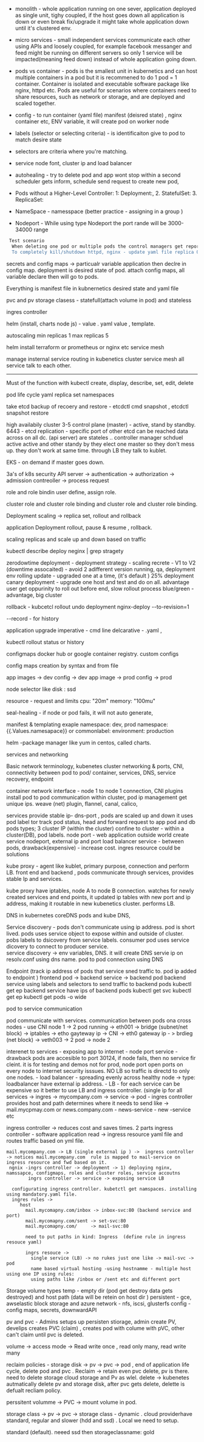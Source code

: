 
* monolith -  whole application running on one sever, application deployed as single unit, tighy coupled, if the host goes down all application is down or even break fix/upgrade it might take whole application down until it's clustered env.

* micro services -  small independent services communicate each other using APIs and loosely coupled, for example facebook messanger and feed might be running on different servers so only 1 service will be impacted(meaning feed down) instead of whole application going down.

* pods vs container -  pods is the smallest unit in kubernetics and can host multiple containers in a pod but it is recommened to do 1 pod = 1 container.  Container is isolated and executable software package like nginx, httpd etc. Pods are useful for scenarios where containers need to share resources, such as network or storage, and are deployed and scaled together.

* config - to run container (yaml file) manifest (deisred state) , nginx container etc, ENV variable, it will create pod on worker node

* labels (selector or selecting criteria) - is identificaiton give to pod to match desire state

* selectors are criteria where you're matching.
* service
    node font, cluster ip and load balancer 

* autohealing - try to delete pod and app wont stop within a second scheduler gets inform, schedule send request to create new pod,  


* Pods without a Higher-Level Controller:
  1: Deployment:, 2. StatefulSet: 3. ReplicaSet:

*  NameSpace - namesspace (better practice - assigning in a group )

* Nodeport - While using type Nodeport  the port rande will be 3000-34000 range


```bash
 Test scenario
  When deleting one pod or multiple pods the control managers get reported by kubelet running on worker node, then control manager send info to api server and request is sent to worker node and  it will spun up the pods mentioned on yaml file, no interruption on the service. you can keep checking the browser if it's apche or web servers.
  To completely kill/shutdown httpd, nginx - update yaml file replica 0 and apply, delete or kubectl cmd.
```



secrets and config maps ->  particualr variable application then declre in config map. 
                            deployment is desired state of pod. attach config maps, all variable declare then will go to pods. 

Everything is manifest file in kubnernetics desired state and yaml file


pvc and pv storage clasess - statefull(attach volume in pod) and stateless 


ingres controller

helm (install, charts node js) - value . yaml value , template. 

autoscaling
min replicas 1 max replicas 5 


helm install terraform or prometheus or nginx etc 
service mesh 


manage insternal service  routing in kubenetics cluster 
  service mesh all service talk to each other.




------------------------
Must of the function with kubectl create, display, describe, set, edit, delete

pod life cycle
yaml
replica set
namespaces


take etcd backup of recoery and restore - etcdctl cmd snapshot , etcdctl snapshot restore 


high availabily cluster
  3-5 control plane (master) - active, stand by standby. 6443 - etcd replication - specific port of other etcd can be reached data across on all dc. (api server) are stateles .. controller manager schduel active active and other standy by 
  they elect one master so they don't mess up. they don't work at same time. 
  through LB they talk to kublet. 



EKS - on demand if master goes down.


3a's of k8s security API server -> authentication -> authorization -> admission contreoller -> process request 


role and role bindin  user define, assign role. 

cluster role and cluster role binding  and cluster role and cluster role binding. 


Deployment
 scaling -> replica set, rollout and rollback 

application Deployment
  rollout, pause & resume , rollback.

scaling
  replicas and scale up and down based on traffic 

   kubectl describe deploy neginx | grep stragety 


  zerodowtime deployment - 
  deployment strategy - scaling 
    recrete - V1 to V2 (downtime assocaited) - avoid 2 adifferent version running, qa, deployment env
    rolling update - upgraded one at a time,  (it's default ) 25% deployment 
    canary deployment - upgrade one host and test and do on all.  advantage user get oppurinity to roll out before end, slow rollout process
    blue/green - advantage, big cluster 

rollback - kubcetcl rollout undo deployment nginx-deploy --to-revision=1

--record - for history


application upgrade
  imperative - cmd line
  delcarative  - .yaml , 

kubectl rollout status or history 



configmaps 
  docker hub or google container registry. 
  custom configs

config maps creation by syntax and from file

app images -> dev config -> dev
app image  -> prod config -> prod





node selector 
  like disk : ssd 

resource - request and limits
  cpu: "20m" memory: "100mu"


seal-healing - if node or pod fails, it will not auto generate, 



manifest & templating 
  exaple namespace: dev, prod
         namespace: {{.Values.namesapace}}  or commonlabel: environment: production


helm -package manager like yum in centos, called charts. 



services and networking

 Basic network terminology, kubenetes cluster networking & ports,  CNI, connectivity between pod to pod/ container, services, DNS, service recovery, endpoint



container network interface - node 1 to node 1 connection,  CNI plugins install
pod to pod communication within cluster, pod ip management get unique ips. 
  weave (net) plugin, flannel, canal, calico, 


services provide
 stable ip- dns-port , pods are scaled up and down
 it uses pod label tor track pod status, head and forward request to app pod and db pods
 types; 3
    cluster IP (within the cluster) confine to cluster - within a cluster(DB), pod labels.
    node port - web application outside world create service nodeport, external ip and port
    load balancer service - between pods, drawback(expensive) - increase cost. ingres resource could be solutions


 kube proxy - agent like kublet, primary purpose, connection and perform LB. front end and backend , pods communicate through services, provides stable Ip and services. 


  kube proxy have iptables, node A to node B connection.  watches for newly created services and end points, it updated ip tables with new port and ip address, making it routable in new kubenetics cluster. performs LB. 


  DNS in kubernetes
   coreDNS pods and kube DNS,   



Service discovery - pods don't communicate using ip address. pod is short lived. pods uses service object to expose within and outside of cluster. 
pobs labels to dsicovery from service labels.  consumer pod uses service dicovery to connect to producer service.  
  service discovery -> env variables, DNS.  it will create DNS servie ip on resolv.conf using dns name. pod to pod connection using DNS 

Endpoint  (track ip address of pods that service sned traffic to. pod ip added to endpoint )
  frontend pod -> backend service -> backend pod
  backend service using labels and selectors to send traffic to backend pods
  kubectl get ep
  backend service have ips of backend pods
  kubectl get svc
  kubectl get ep
  kubectl get pods -o wide 


pod to service communication

pod communicate with services. 
 communication between pods ona cross nodes - use CNI 
    node 1 -> 2 pod running -> eth001 -> bridge (subnet/net block) -> iptables -> etho gayteway ip -> CNI -> eth0 gateway ip - > brdieg (net block) -> veth003 -> 2 pod -> node 2


 interenet to services -
   exposing app to internet
     - node port service - drawback pods are accesible to port 30124, if node fails, then no service fir cleint. it is for testing and demos not for prod, node port open ports on every node to internet security isssues.  NO LB so traffic is directd to only one nodes. 
     - load balancer - spreading evenly across healthy node -> type: loadbalancer have external ip address. 
     - LB  - for each service can be expensive so it better to use LB and ingress controller. 
     (single ip for all services -> ingres -> mycompany.com -> service -> pod
        - ingres controller provides host and path determines where it needs to send
           like -> mail.mycpmay.com or news.company.com  - news-service - new -service  etc


   ingress  controller -> reduces cost and saves times. 
          2 parts ingress controller - software application read -> ingress resource yaml file and routes traffic based on yml file. 

    mail.mycompany.com -> LB (single external ip ) ->  ingress controller  -> notices mail.mycompany.com  rule is mapped to mail-service on ingress resource and fwd based on it. 
     ngnix -ingrs controller -> deployment -> 1) deploying nginx, namssapce, configmaps, roles and cluster roles, service accoutns 
            ingrs controller -> service -> exposing service LB 

      configurating ingress controller. kubetctl get namspaces. installing using mandatory.yaml file.
      ingres rules -> 
         host 
           mail.mycomapny.com/inbox -> inbox-svc:80 (backend service and port)
           mail.mycomapny.com/sent -> set-svc:80
           mail.mycomapny.com/     -> mail-svc:80

           need to put paths in kind: Ingress  (define rule in ingress resouce yaml)

           ingrs resouce -> 
             single service (LB) -> no rukes just one like -> mail-svc -> pod
             name based virtual hosting -using hostnamme - multiple host using one IP using rules:
             using paths like /inbox or /sent etc and different port
    


   Storage
     volume types
      temp - empty dir (pod get destroy data gets destroyed) and host path (data will be retein on host dir )
      persistent -  gce, awselastic block storage and azure
      network - nfs, iscsi, glusterfs
      config - config maps, secrets, downwardAPI




  pv and pvc -  Admins setups up persisten stiorage, admin create PV, develips creates PVC (claim) , creates pod with colume with pVC, other can't claim until pvc is deleted. 

  volume -> access mode -> Read write once , read only many, read write many 

  reclaim policies -  storage disk -> pv -> pvc -> pod , end of application life cycle, delete pod and pvc .  Reclaim -> retain even pvc delete, pv is there. need to delete storage cloud storage and Pv as wlel. 
  delete -> kubenetes autmatically delete pv and storage disk, after pvc gets delete, delette is defualt recliam policy. 



  perssitent volumme -> PVC -> mount volume in pod. 


  storage class -> pv -> pvc -> storage class - dynamic . cloud  providerhave standard, regular and slower (hdd and ssd) . Local we need to setup. 

  standard (default). neeed ssd then storageclassname: gold 





